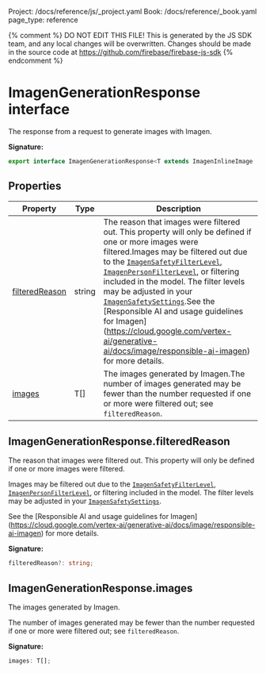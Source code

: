 Project: /docs/reference/js/_project.yaml
Book: /docs/reference/_book.yaml
page_type: reference

{% comment %}
DO NOT EDIT THIS FILE!
This is generated by the JS SDK team, and any local changes will be
overwritten. Changes should be made in the source code at
https://github.com/firebase/firebase-js-sdk
{% endcomment %}

# ImagenGenerationResponse interface
The response from a request to generate images with Imagen.

<b>Signature:</b>

```typescript
export interface ImagenGenerationResponse<T extends ImagenInlineImage | ImagenGCSImage> 
```

## Properties

|  Property | Type | Description |
|  --- | --- | --- |
|  [filteredReason](./vertexai.imagengenerationresponse.md#imagengenerationresponsefilteredreason) | string | The reason that images were filtered out. This property will only be defined if one or more images were filtered.<!-- -->Images may be filtered out due to the <code>[ImagenSafetyFilterLevel](./vertexai.md#imagensafetyfilterlevel)</code>, <code>[ImagenPersonFilterLevel](./vertexai.md#imagenpersonfilterlevel)</code>, or filtering included in the model. The filter levels may be adjusted in your <code>[ImagenSafetySettings](./vertexai.imagensafetysettings.md#imagensafetysettings_interface)</code>.<!-- -->See the \[Responsible AI and usage guidelines for Imagen\](https://cloud.google.com/vertex-ai/generative-ai/docs/image/responsible-ai-imagen) for more details. |
|  [images](./vertexai.imagengenerationresponse.md#imagengenerationresponseimages) | T\[\] | The images generated by Imagen.<!-- -->The number of images generated may be fewer than the number requested if one or more were filtered out; see <code>filteredReason</code>. |

## ImagenGenerationResponse.filteredReason

The reason that images were filtered out. This property will only be defined if one or more images were filtered.

Images may be filtered out due to the <code>[ImagenSafetyFilterLevel](./vertexai.md#imagensafetyfilterlevel)</code>, <code>[ImagenPersonFilterLevel](./vertexai.md#imagenpersonfilterlevel)</code>, or filtering included in the model. The filter levels may be adjusted in your <code>[ImagenSafetySettings](./vertexai.imagensafetysettings.md#imagensafetysettings_interface)</code>.

See the \[Responsible AI and usage guidelines for Imagen\](https://cloud.google.com/vertex-ai/generative-ai/docs/image/responsible-ai-imagen) for more details.

<b>Signature:</b>

```typescript
filteredReason?: string;
```

## ImagenGenerationResponse.images

The images generated by Imagen.

The number of images generated may be fewer than the number requested if one or more were filtered out; see `filteredReason`<!-- -->.

<b>Signature:</b>

```typescript
images: T[];
```
